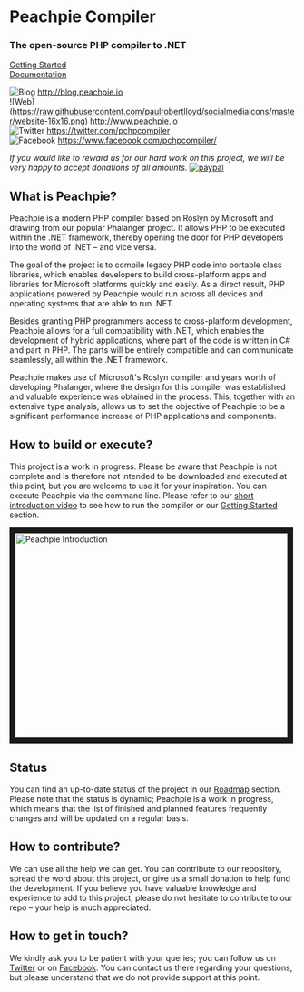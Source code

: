 # Peachpie Compiler
### The open-source PHP compiler to .NET

[Getting Started](https://github.com/iolevel/peachpie/wiki/Getting-Started)  
[Documentation](https://github.com/iolevel/peachpie/wiki)

 ![Blog](https://raw.githubusercontent.com/paulrobertlloyd/socialmediaicons/master/website-16x16.png) http://blog.peachpie.io   
 ![Web] (https://raw.githubusercontent.com/paulrobertlloyd/socialmediaicons/master/website-16x16.png) http://www.peachpie.io  
 ![Twitter](https://raw.githubusercontent.com/paulrobertlloyd/socialmediaicons/master/twitter-16x16.png) https://twitter.com/pchpcompiler  
 ![Facebook](https://raw.githubusercontent.com/paulrobertlloyd/socialmediaicons/master/facebook-16x16.png) https://www.facebook.com/pchpcompiler/  
 
_If you would like to reward us for our hard work on this project, we will be very happy to accept donations of all amounts._ [![paypal](https://www.paypalobjects.com/en_US/i/btn/btn_donateCC_LG.gif)](https://www.paypal.com/cgi-bin/webscr?cmd=_s-xclick&hosted_button_id=BY2V98VY57K2E)

## What is Peachpie?
Peachpie is a modern PHP compiler based on Roslyn by Microsoft and drawing from our popular Phalanger project. It allows PHP to be executed within the .NET framework, thereby opening the door for PHP developers into the world of .NET – and vice versa.

The goal of the project is to compile legacy PHP code into portable class libraries, which enables developers to build cross-platform apps and libraries for Microsoft platforms quickly and easily. As a direct result, PHP applications powered by Peachpie would run across all devices and operating systems that are able to run .NET.

Besides granting PHP programmers access to cross-platform development, Peachpie allows for a full compatibility with .NET, which enables the development of hybrid applications, where part of the code is written in C# and part in PHP. The parts will be entirely compatible and can communicate seamlessly, all within the .NET framework.

Peachpie makes use of Microsoft's Roslyn compiler and years worth of developing Phalanger, where the design for this compiler was established and valuable experience was obtained in the process. This, together with an extensive type analysis, allows us to set the objective of Peachpie to be a significant performance increase of PHP applications and components. 

## How to build or execute?
This project is a work in progress. Please be aware that Peachpie is not complete and is therefore not intended to be downloaded and executed at this point, but you are welcome to use it for your inspiration. You can execute Peachpie via the command line. Please refer to our [short introduction video](https://www.youtube.com/watch?v=GVWVInYiYLY) to see how to run the compiler or our [Getting Started](https://github.com/iolevel/peachpie/wiki/Getting-Started) section.

<a href="http://www.youtube.com/watch?feature=player_embedded&v=GVWVInYiYLY
" target="_blank"><img src="http://img.youtube.com/vi/GVWVInYiYLY/0.jpg" 
alt="Peachpie Introduction" width="480" height="360" border="10" /></a>

## Status
You can find an up-to-date status of the project in our [Roadmap](https://github.com/iolevel/peachpie/wiki/Peachpie-Roadmap) section. Please note that the status is dynamic; Peachpie is a work in progress, which means that the list of finished and planned features frequently changes and will be updated on a regular basis.

## How to contribute?
We can use all the help we can get. You can contribute to our repository, spread the word about this project, or give us a small donation to help fund the development. If you believe you have valuable knowledge and experience to add to this project, please do not hesitate to contribute to our repo – your help is much appreciated.

## How to get in touch?
We kindly ask you to be patient with your queries; you can follow us on [Twitter](https://twitter.com/pchpcompiler) or on [Facebook](https://www.facebook.com/pchpcompiler/). You can contact us there regarding your questions, but please understand that we do not provide support at this point. 
